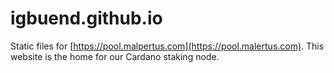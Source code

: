 # igbuend.github.io

Static files for [https://pool.malpertus.com](https://pool.malertus.com). This website is the home for our Cardano staking node.
